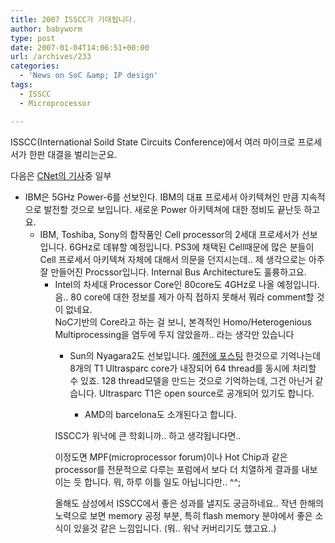```yaml
---
title: 2007 ISSCC가 기대됩니다.
author: babyworm
type: post
date: 2007-01-04T14:06:51+00:00
url: /archives/233
categories:
  - 'News on SoC &amp; IP design'
tags:
  - ISSCC
  - Microprocessor

---
```

ISSCC(International Soild State Circuits Conference)에서 여러 마이크로 프로세서가 한판 대결을 벌리는군요.

  


다음은 [CNet의 기사][1]중 일부

  


  


  * IBM은 5GHz Power-6를 선보인다. IBM의 대표 프로세서 아키텍쳐인 만큼 지속적으로 발전할 것으로 보입니다. 새로운 Power 아키텍쳐에 대한 정비도 끝난듯 하고요.  
      * IBM, Toshiba, Sony의 합작품인 Cell processor의 2세대 프로세서가 선보입니다. 6GHz로 데뷰할 예정입니다. PS3에 채택된 Cell때문에 많은 분들이 Cell 프로세서 아키텍쳐 자체에 대해서 의문을 던지시는데.. 제 생각으로는 아주 잘 만들어진 Procssor입니다. Internal Bus Architecture도 훌륭하고요.  
          * Intel의 차세대 Processor Core인 80core도 4GHz로 나올 예정입니다. 음.. 80 core에 대한 정보를 제가 아직 접하지 못해서 뭐라 comment할 것이 없네요.  
            NoC기반의 Core라고 하는 걸 보니, 본격적인 Homo/Heterogenious Multiprocessing을 염두에 두지 않았을까.. 라는 생각만 있습니다  
              * Sun의 Nyagara2도 선보입니다. [예전에 포스팅][2] 한것으로 기억나는데 8개의 T1 Ultrasparc core가 내장되어 64 thread를 동시에 처리할 수 있죠. 128 thread모델을 만드는 것으로 기억하는데, 그건 아닌거 같습니다. Ultrasparc T1은 open source로 공개되어 있기도 합니다.  
                  * AMD의 barcelona도 소개된다고 합니다. </UL>
  
                ISSCC가 워낙에 큰 학회니까.. 하고 생각됩니다면.. 
                
  
                이정도면 MPF(microprocessor forum)이나 Hot Chip과 같은 processor를 전문적으로 다루는 포럼에서 보다 더 치열하게 결과를 내보이는 듯 합니다. 뭐, 하루 이틀 일도 아닙니다만.. ^^;
                
  
                올해도 삼성에서 ISSCC에서 좋은 성과를 낼지도 궁금하네요.. 작년 한해의 노력으로 보면 memory 공정 부분, 특히 flash memory 분야에서 좋은 소식이 있을것 같은 느낌입니다. (뭐.. 워낙 커버리기도 했고요..)</p>

 [1]: http://www.zdnet.co.kr/news/spotnews/enterprise/cpu/0,39039902,39154355,00.htm
 [2]: http://babyworm.net/tatter/62